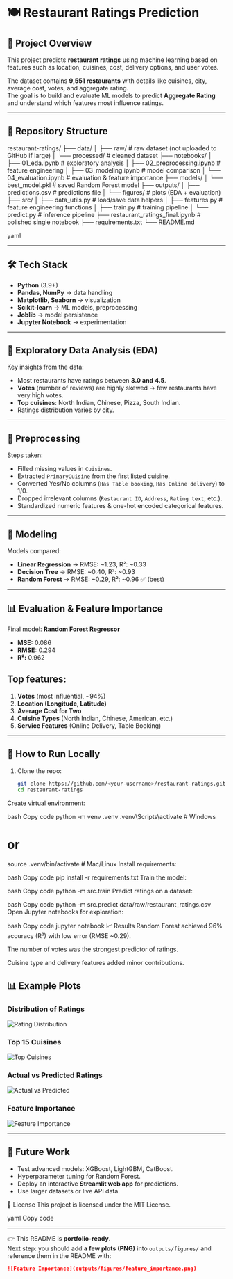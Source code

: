 # 🍽️ Restaurant Ratings Prediction

## 📌 Project Overview
This project predicts **restaurant ratings** using machine learning based on features such as location, cuisines, cost, delivery options, and user votes.  

The dataset contains **9,551 restaurants** with details like cuisines, city, average cost, votes, and aggregate rating.  
The goal is to build and evaluate ML models to predict **Aggregate Rating** and understand which features most influence ratings.

---

## 📂 Repository Structure
restaurant-ratings/
├── data/
│ ├── raw/ # raw dataset (not uploaded to GitHub if large)
│ └── processed/ # cleaned dataset
├── notebooks/
│ ├── 01_eda.ipynb # exploratory analysis
│ ├── 02_preprocessing.ipynb # feature engineering
│ ├── 03_modeling.ipynb # model comparison
│ └── 04_evaluation.ipynb # evaluation & feature importance
├── models/
│ └── best_model.pkl # saved Random Forest model
├── outputs/
│ ├── predictions.csv # predictions file
│ └── figures/ # plots (EDA + evaluation)
├── src/
│ ├── data_utils.py # load/save data helpers
│ ├── features.py # feature engineering functions
│ ├── train.py # training pipeline
│ └── predict.py # inference pipeline
├── restaurant_ratings_final.ipynb # polished single notebook
├── requirements.txt
└── README.md

yaml

---

## 🛠️ Tech Stack
- **Python** (3.9+)  
- **Pandas, NumPy** → data handling  
- **Matplotlib, Seaborn** → visualization  
- **Scikit-learn** → ML models, preprocessing  
- **Joblib** → model persistence  
- **Jupyter Notebook** → experimentation  

---

## 🔎 Exploratory Data Analysis (EDA)
Key insights from the data:
- Most restaurants have ratings between **3.0 and 4.5**.  
- **Votes** (number of reviews) are highly skewed → few restaurants have very high votes.  
- **Top cuisines**: North Indian, Chinese, Pizza, South Indian.  
- Ratings distribution varies by city.  

---

## 🔧 Preprocessing
Steps taken:
- Filled missing values in `Cuisines`.  
- Extracted `PrimaryCuisine` from the first listed cuisine.  
- Converted Yes/No columns (`Has Table booking`, `Has Online delivery`) to 1/0.  
- Dropped irrelevant columns (`Restaurant ID`, `Address`, `Rating text`, etc.).  
- Standardized numeric features & one-hot encoded categorical features.  

---

## 🤖 Modeling
Models compared:
- **Linear Regression** → RMSE: ~1.23, R²: ~0.33  
- **Decision Tree** → RMSE: ~0.40, R²: ~0.93  
- **Random Forest** → RMSE: ~0.29, R²: ~0.96 ✅ (best)  

---

## 📊 Evaluation & Feature Importance
Final model: **Random Forest Regressor**

- **MSE:** 0.086  
- **RMSE:** 0.294  
- **R²:** 0.962  

## Top features:
1. **Votes** (most influential, ~94%)  
2. **Location (Longitude, Latitude)**  
3. **Average Cost for Two**  
4. **Cuisine Types** (North Indian, Chinese, American, etc.)  
5. **Service Features** (Online Delivery, Table Booking)  

---

## 🚀 How to Run Locally
1. Clone the repo:
   ```bash
   git clone https://github.com/<your-username>/restaurant-ratings.git
   cd restaurant-ratings
Create virtual environment:

bash
Copy code
python -m venv .venv
.venv\Scripts\activate   # Windows
# or
source .venv/bin/activate # Mac/Linux
Install requirements:

bash
Copy code
pip install -r requirements.txt
Train the model:

bash
Copy code
python -m src.train
Predict ratings on a dataset:

bash
Copy code
python -m src.predict data/raw/restaurant_ratings.csv
Open Jupyter notebooks for exploration:

bash
Copy code
jupyter notebook
📈 Results
Random Forest achieved 96% accuracy (R²) with low error (RMSE ~0.29).

The number of votes was the strongest predictor of ratings.

Cuisine type and delivery features added minor contributions.

## 📊 Example Plots  

### Distribution of Ratings  
![Rating Distribution](outputs/figures/rating_distribution.png)

### Top 15 Cuisines  
![Top Cuisines](outputs/figures/top_cuisines.png)

### Actual vs Predicted Ratings  
![Actual vs Predicted](outputs/figures/actual_vs_predicted.png)

### Feature Importance  
![Feature Importance](outputs/figures/feature_importance.png)

---

## 🔮 Future Work  
- Test advanced models: XGBoost, LightGBM, CatBoost.  
- Hyperparameter tuning for Random Forest.  
- Deploy an interactive **Streamlit web app** for predictions.  
- Use larger datasets or live API data.


📜 License
This project is licensed under the MIT License.

yaml
Copy code

---

👉 This README is **portfolio-ready**.  
Next step: you should add **a few plots (PNG)** into `outputs/figures/` and reference them in the README with:  

```markdown
![Feature Importance](outputs/figures/feature_importance.png) 
